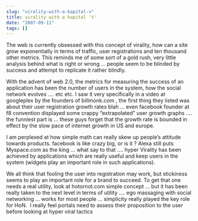 ```yaml
---
slug: "virality-with-a-kapital-v"
title: virality with a kapital 'V'
date: "2007-09-11"
tags: []
---
```

The web is currently obsessed with this concept of virality, how can a site grow exponentially in terms of traffic, user registrations and ten thousand other metrics. This reminds me of some sort of a gold rush, very little analysis behind what is right or wrong … people seem to be blinded by success and attempt to replicate it rather blindly.

With the advent of web 2.0, the metrics for measuring the success of an application has been the number of users in the system, how the social network evolves …. etc etc. I saw it very specifically in a video at googleplex by the founders of billmonk.com , the first thing they listed was about their user registration growth rates blah … even facebook founder at f8 convention displayed some crappy “extrapolated” user growth graphs …. the funniest part is … these guys forget that the growth rate is bounded in effect by the slow pace of internet growth in US and europe.

I am perplexed at how simple math can really skew up people’s attitude towards products. facebook is like crazy big, or is it ? Alexa still puts Myspace.com as the king … what say to that …. hyper Virality has been achieved by applications which are really useful and keep users in the system (widgets play an important role in such applications).

We all think that fooling the user into registration may work, but stickiness seems to play an important role for a brand to succeed. To get that one needs a real utility, look at hotornot.com simple concept … but it has been really taken to the next level in terms of utility …. ego massaging with social networking … works for most people … simplicity really played the key role for HoN.  I really feel portals need to assess their proposition to the user before looking at hyper viral tactics
